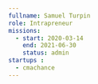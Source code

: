 ```yaml
---
fullname: Samuel Turpin 
role: Intrapreneur  
missions:
  - start: 2020-03-14
    end: 2021-06-30
    status: admin
startups : 
  - cmachance
---
```

